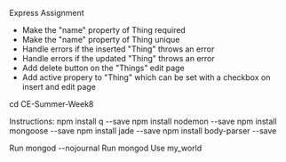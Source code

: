 Express Assignment
- Make the "name" property of Thing required
- Make the "name" property of Thing unique
- Handle errors if the inserted "Thing" throws an error
- Handle errors if the updated "Thing" throws an error
- Add delete button on the "Things" edit page
- Add active propery to "Thing" which can be set with a checkbox on insert and edit page

cd CE-Summer-Week8

Instructions:
npm install q --save
npm install nodemon --save
npm install mongoose --save
npm install jade --save
npm install body-parser --save


Run mongod --nojournal
Run mongod
Use my_world
